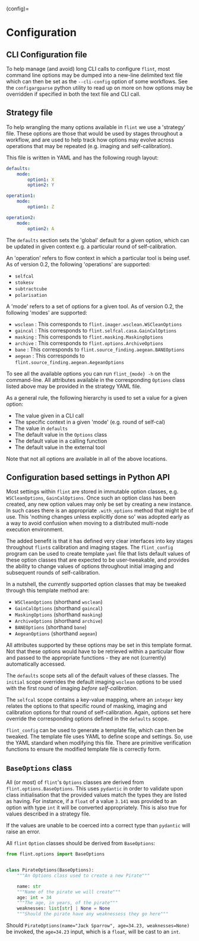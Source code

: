 (config)=
# Configuration

## CLI Configuration file

To help manage (and avoid) long CLI calls to configure `flint`, most command
line options may be dumped into a new-line delimited text file which can then be
set as the `--cli-config` option of some workflows. See the `configargparse`
python utility to read up on more on how options may be overridden if specified
in both the text file and CLI call.

## Strategy file

To help wrangling the many options available in `flint` we use a 'strategy' file. These options are those that would
be used by stages throughout a workflow, and are used to help track how options may evolve across operations that
may be repeated (e.g. imaging and self-calibration).

This file is written in YAML and has the following rough layout:

```yaml
defaults:
    mode:
        option1: X
        option2: Y

operation1:
    mode:
        option1: Z

operation2:
    mode:
        option2: A
```

The `defaults` section sets the 'global' default for a given option, which can be updated in given context e.g. a particular round of self-calibration.

An 'operation' refers to flow context in which a particular tool is being usef. As of version 0.2, the following 'operations' are supported:

- `selfcal`
- `stokesv`
- `subtractcube`
- `polarisation`

A 'mode' refers to a set of options for a given tool. As of version 0.2, the following 'modes' are supported:

- `wsclean` : This corresponds to `flint.imager.wsclean.WSCleanOptions`
- `gaincal` : This corresponds to `flint.selfcal.casa.GainCalOptions`
- `masking` : This corresponds to `flint.masking.MaskingOptions`
- `archive` : This corresponds to `flint.options.ArchiveOptions`
- `bane` : This corresponds to `flint.source_finding.aegean.BANEOptions`
- `aegean` : This corresponds to `flint.source_finding.aegean.AegeanOptions`

To see all the available options you can run `flint_{mode} -h` on the command-line.
All attributes available in the corresponding `Options` class listed above may be
provided in the strategy YAML file.

As a general rule, the following hierarchy is used to set a value for a given option:

- The value given in a CLI call
- The specific context in a given 'mode' (e.g. round of self-cal)
- The value in `defaults`
- The default value in the `Options` class
- The default value in a calling function
- The default value in the external tool

Note that not all options are available in all of the above locations.

## Configuration based settings in Python API

Most settings within `flint` are stored in immutable option classes, e.g.
`WSCleanOptions`, `GainCalOptions`. Once such an option class has been
created, any new option values may only be set by creating a new instance. In
such cases there is an appropriate `.with_options` method that might be of use.
This 'nothing changes unless explicitly done so' was adopted early as a way to
avoid confusion when moving to a distributed multi-node execution environment.

The added benefit is that it has defined very clear interfaces into key stages
throughout `flint`s calibration and imaging stages. The `flint_config` program
can be used to create template `yaml` file that lists default values of these
option classes that are expected to be user-tweakable, and provides the ability
to change values of options throughout initial imaging and subsequent rounds of
self-calibration.

In a nutshell, the _currently_ supported option classes that may be tweaked
through this template method are:

- `WSCleanOptions` (shorthand `wsclean`)
- `GainCalOptions` (shorthand `gaincal`)
- `MaskingOptions` (shorthand `masking`)
- `ArchiveOptions` (shorthand `archive`)
- `BANEOptions` (shorthand `bane`)
- `AegeanOptions` (shorthand `aegean`)

All attributes supported by these options may be set in this template format.
Not that these options would have to be retrieved within a particular flow and
passed to the appropriate functions - they are not (currently) automatically
accessed.

The `defaults` scope sets all of the default values of these classes. The
`initial` scope overrides the default imaging `wsclean` options to be used with
the first round of imaging _before self-calibration_.

The `selfcal` scope contains a key-value mapping, where an `integer` key relates
the options to that specific round of masking, imaging and calibration options
for that round of self-calibration. Again, options set here override the
corresponding options defined in the `defaults` scope.

`flint_config` can be used to generate a template file, which can then be
tweaked. The template file uses YAML to define scope and settings. So, use the
YAML standard when modifying this file. There are primitive verification
functions to ensure the modified template file is correctly form.

## `BaseOptions` class

All (or most) of `flint`'s `Options` classes are derived from `flint.options.BaseOptions`. This uses `pydantic` in order to validate upon class initialisation that the provided values match the types they are listed as having. For instance, if a `float` of a value `3.141` was provided to an option with type `int` it will be converted appropriately. This is also true for values described in a strategy file.

If the values are unable to be coerced into a correct type than `pydantic` will raise an error.

All `flint` `Option` classes should be derived from `BaseOptions`:

```python
from flint.options import BaseOptions


class PirateOptions(BaseOptions):
    """An Options class used to create a new Pirate"""

    name: str
    """Name of the pirate we will create"""
    age: int = 34
    """The age, in years, of the pirate"""
    weaknesses: list[str] | None = None
    """Should the pirate have any weaknessess they go here"""
```

Should `PirateOptions(name="Jack Sparrow", age=34.23, weaknesses=None)` be invoked, the `age=34.23` input, which is a `float`, will be cast to an `int`.
